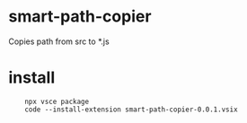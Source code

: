 # smart-path-copier

Copies path from src to *.js

# install

        npx vsce package   
        code --install-extension smart-path-copier-0.0.1.vsix